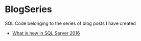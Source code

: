 # BlogSeries
SQL Code belonging to the series of blog posts I have created

- [What is new in SQL Server 2016](/whatisnewinsqlserver2016/ReadMe.md)
